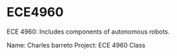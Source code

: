# ECE4960
ECE 4960: Includes components of autonomous robots. 

Name: Charles barreto
Project: ECE 4960 Class
